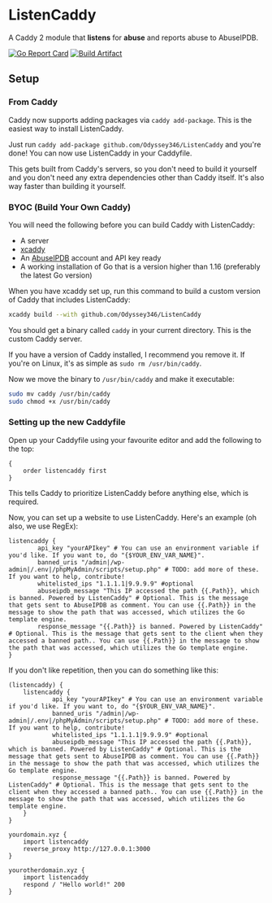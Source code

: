 # ListenCaddy
A Caddy 2 module that **listens** for **abuse** and reports abuse to AbuseIPDB.

[![Go Report Card](https://goreportcard.com/badge/github.com/Odyssey346/ListenCaddy)](https://goreportcard.com/report/github.com/Odyssey346/ListenCaddy) [![Build Artifact](https://github.com/Odyssey346/ListenCaddy/actions/workflows/build-artifact.yml/badge.svg)](https://github.com/Odyssey346/ListenCaddy/actions/workflows/build-artifact.yml)

## Setup

### From Caddy
Caddy now supports adding packages via ``caddy add-package``. This is the easiest way to install ListenCaddy.

Just run ``caddy add-package github.com/Odyssey346/ListenCaddy`` and you're done! You can now use ListenCaddy in your Caddyfile.

This gets built from Caddy's servers, so you don't need to build it yourself and you don't need any extra dependencies other than Caddy itself. It's also way faster than building it yourself.

### BYOC (Build Your Own Caddy)

You will need the following before you can build Caddy with ListenCaddy:
- A server
- [xcaddy](https://github.com/caddyserver/xcaddy)
- An [AbuseIPDB](https://www.abuseipdb.com/) account and API key ready
- A working installation of Go that is a version higher than 1.16 (preferably the latest Go version)

When you have xcaddy set up, run this command to build a custom version of Caddy that includes ListenCaddy:
```bash
xcaddy build --with github.com/Odyssey346/ListenCaddy
```

You should get a binary called ``caddy`` in your current directory. This is the custom Caddy server.

If you have a version of Caddy installed, I recommend you remove it. If you're on Linux, it's as simple as ``sudo rm /usr/bin/caddy``.

Now we move the binary to ``/usr/bin/caddy`` and make it executable:
```bash
sudo mv caddy /usr/bin/caddy
sudo chmod +x /usr/bin/caddy
```

### Setting up the new Caddyfile
Open up your Caddyfile using your favourite editor and add the following to the top:
```caddyfile
{
    order listencaddy first
}
```
This tells Caddy to prioritize ListenCaddy before anything else, which is required.

Now, you can set up a website to use ListenCaddy. Here's an example (oh also, we use RegEx):
```caddyfile
listencaddy {
        api_key "yourAPIkey" # You can use an environment variable if you'd like. If you want to, do "{$YOUR_ENV_VAR_NAME}".
        banned_uris "/admin|/wp-admin|/.env|/phpMyAdmin/scripts/setup.php" # TODO: add more of these. If you want to help, contribute!
		whitelisted_ips "1.1.1.1|9.9.9.9" #optional
		abuseipdb_message "This IP accessed the path {{.Path}}, which is banned. Powered by ListenCaddy" # Optional. This is the message that gets sent to AbuseIPDB as comment. You can use {{.Path}} in the message to show the path that was accessed, which utilizes the Go template engine.
		response_message "{{.Path}} is banned. Powered by ListenCaddy" # Optional. This is the message that gets sent to the client when they accessed a banned path.. You can use {{.Path}} in the message to show the path that was accessed, which utilizes the Go template engine.
}
```

If you don't like repetition, then you can do something like this:

```caddyfile
(listencaddy) {
	listencaddy {
			api_key "yourAPIkey" # You can use an environment variable if you'd like. If you want to, do "{$YOUR_ENV_VAR_NAME}".
			banned_uris "/admin|/wp-admin|/.env|/phpMyAdmin/scripts/setup.php" # TODO: add more of these. If you want to help, contribute!
			whitelisted_ips "1.1.1.1|9.9.9.9" #optional
			abuseipdb_message "This IP accessed the path {{.Path}}, which is banned. Powered by ListenCaddy" # Optional. This is the message that gets sent to AbuseIPDB as comment. You can use {{.Path}} in the message to show the path that was accessed, which utilizes the Go template engine.
			response_message "{{.Path}} is banned. Powered by ListenCaddy" # Optional. This is the message that gets sent to the client when they accessed a banned path.. You can use {{.Path}} in the message to show the path that was accessed, which utilizes the Go template engine.
	}
}

yourdomain.xyz {
	import listencaddy
	reverse_proxy http://127.0.0.1:3000
}

yourotherdomain.xyz {
	import listencaddy
	respond / "Hello world!" 200
}
```
